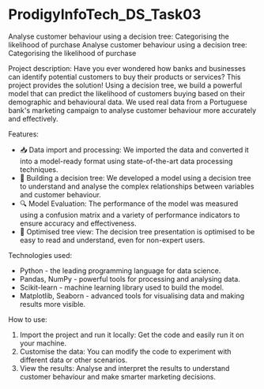 # ProdigyInfoTech_DS_Task03
Analyse customer behaviour using a decision tree: Categorising the likelihood of purchase
Analyse customer behaviour using a decision tree: Categorising the likelihood of purchase

Project description:
Have you ever wondered how banks and businesses can identify potential customers to buy their products or services? This project provides the solution! Using a decision tree, we build a powerful model that can predict the likelihood of customers buying based on their demographic and behavioural data. We used real data from a Portuguese bank's marketing campaign to analyse customer behaviour more accurately and effectively.

Features:

- 📥 Data import and processing: We imported the data and converted it into a model-ready format using state-of-the-art data processing techniques.
- 🌳 Building a decision tree: We developed a model using a decision tree to understand and analyse the complex relationships between variables and customer behaviour.
- 🔍 Model Evaluation: The performance of the model was measured using a confusion matrix and a variety of performance indicators to ensure accuracy and effectiveness.
- 🎨 Optimised tree view: The decision tree presentation is optimised to be easy to read and understand, even for non-expert users.

Technologies used:

- Python - the leading programming language for data science.
- Pandas, NumPy - powerful tools for processing and analysing data.
- Scikit-learn - machine learning library used to build the model.
- Matplotlib, Seaborn - advanced tools for visualising data and making results more visible.

How to use:

1. Import the project and run it locally: Get the code and easily run it on your machine.
2. Customise the data: You can modify the code to experiment with different data or other scenarios.
3. View the results: Analyse and interpret the results to understand customer behaviour and make smarter marketing decisions.

